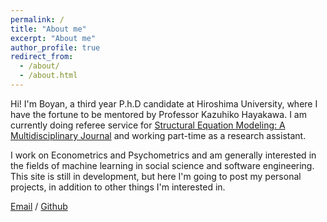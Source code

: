 ```yaml
---
permalink: /
title: "About me"
excerpt: "About me"
author_profile: true
redirect_from: 
  - /about/
  - /about.html
---
```

Hi! I'm Boyan, a third year P.h.D candidate at Hiroshima University, where I have the fortune to be mentored by Professor Kazuhiko Hayakawa. I am currently doing referee service for [Structural Equation Modeling: A Multidisciplinary Journal](https://www.tandfonline.com/toc/hsem20/current) and working part-time as a research assistant.

I work on Econometrics and Psychometrics and am generally interested in the fields of machine learning in social science and software engineering. This site is still in development, but here I'm going to post my personal projects, in addition to other things I'm interested in.


<!-- **I’m actively seeking opportunities * --> 

[Email](mailto:d225542@hiroshima-u.ac.jp) / [Github](https://github.com/Byan2019) 
